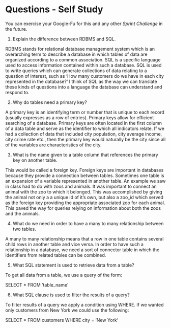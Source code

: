 # Questions - Self Study

You can exercise your Google-Fu for this and any other _Sprint Challenge_ in the future.


1. Explain the difference between RDBMS and SQL.

RDBMS stands for relational database management system which is an overarching term to describe a database in which tables of data are organized according to a common association. SQL is a specific language used to access information contained within such a database.  SQL is used to write queries which can generate collections of data relating to a question of interest, such as ‘How many customers do we have in each city represented in the database?’  I think of SQL as the way we can translate these kinds of questions into a language the database can understand and respond to. 

2. Why do tables need a primary key?

A primary key is an identifying term or number that is unique to each record (usually expresses as a row of entries).  Primary keys allow for efficient searching of a database. Primary keys are often located in the first column of a data table and serve as the identifier to which all indicators relate.  If we had a collection of data that included city population, city average income, city crime rate etc., then the primary key would naturally be the city since all of the variables are characteristics of the city. 

3. What is the name given to a table column that references the primary key on another table.

This would be called a foreign key.  Foreign keys are important in databases because they provide a connection between tables.  Sometimes one table is an expansion of a variable represented in another table.  An example we saw in class had to do with zoos and animals.  It was important to connect an animal with the zoo to which it belonged.  This was accomplished by giving the animal not only a a unique id of it’s own, but also a zoo_id which served as the foreign key providing the appropriate associated zoo for each animal.  This paved the way for queries relying on information about both the zoos and the animals. 

4. What do we need in order to have a many to many relationship between two tables.

A many to many relationship means that a row in one table contains several child rows in another table and vice versa.  In order to have such a relationship in a database, we need a sort of connector table in which the identifiers from related tables can be combined. 

5. What SQL statement is used to retrieve data from a table?

To get all data from a table, we use a query of the form: 

SELECT * FROM ’table_name'

6. What SQL clause is used to filter the results of a query?

To filter results of a query we apply a condition using WHERE.  If we wanted only customers from New York we could use the following:

SELECT * FROM customers
WHERE city = ’New York’
